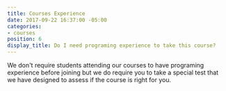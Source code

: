 ```yaml
---
title: Courses Experience
date: 2017-09-22 16:37:00 -05:00
categories:
- courses
position: 6
display_title: Do I need programing experience to take this course?
---
```


We don't require students attending our courses to have programing experience before joining but we do require you to take a special test that we have designed to assess if the course is right for you.